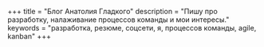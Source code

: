 +++
title = "Блог Анатолия Гладкого"
description = "Пишу про разработку, налаживание процессов команды и мои интересы."
keywords = "разработка, резюме, соцсети, я, процессов команды, agile, kanban"
+++